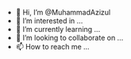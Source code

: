- 👋 Hi, I’m @MuhammadAzizul
- 👀 I’m interested in ...
- 🌱 I’m currently learning ...
- 💞️ I’m looking to collaborate on ...
- 📫 How to reach me ...

<!---
MuhammadAzizul/MuhammadAzizul is a ✨ special ✨ repository because its `README.md` (this file) appears on your GitHub profile.
You can click the Preview link to take a look at your changes.
--->
